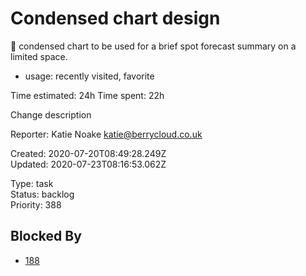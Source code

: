 # Condensed chart design

🎨 condensed chart to be used for a brief spot forecast summary on a limited space.

- usage: recently visited, favorite

Time estimated: 24h
Time spent: 22h

Change description

Reporter: Katie Noake <katie@berrycloud.co.uk>  

Created: 2020-07-20T08:49:28.249Z  
Updated: 2020-07-23T08:16:53.062Z

Type: task  
Status: backlog  
Priority: 388

## Blocked By
- [188](188.md "Design night tooltip")
